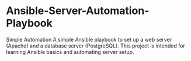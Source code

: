 # Ansible-Server-Automation-Playbook
Simple Automation
A simple Ansible playbook to set up a web server (Apache) and a database server (PostgreSQL). This project is intended for learning Ansible basics and automating server setup.
